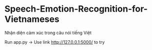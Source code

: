 # Speech-Emotion-Recognition-for-Vietnameses
Nhận diện cảm xúc trong câu nói tiếng Việt

Run app.py -> Use link http://127.0.0.1:5000/ to try
